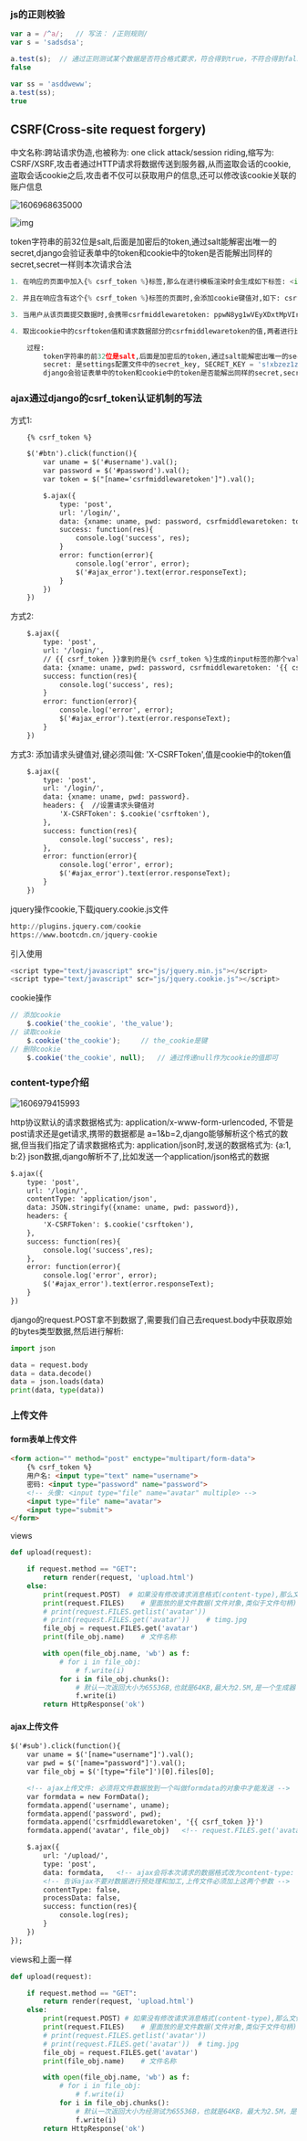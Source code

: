 

### js的正则校验

```js
var a = /^a/;	// 写法： /正则规则/
var s = 'sadsdsa';

a.test(s);	// 通过正则测试某个数据是否符合格式要求，符合得到true，不符合得到false;
false

var ss = 'asddweww';
a.test(ss);
true
```


## CSRF(Cross-site request forgery)

中文名称:跨站请求伪造,也被称为: one click attack/session riding,缩写为: CSRF/XSRF,攻击者通过HTTP请求将数据传送到服务器,从而盗取会话的cookie,盗取会话cookie之后,攻击者不仅可以获取用户的信息,还可以修改该cookie关联的账户信息

![1606968635000](assets/1606968635000.png)

![img](https://img2018.cnblogs.com/blog/988061/201908/988061-20190804210821110-1699988322.png)


token字符串的前32位是salt,后面是加密后的token,通过salt能解密出唯一的secret,django会验证表单中的token和cookie中的token是否能解出同样的secret,secret一样则本次请求合法

```python
1. 在响应的页面中加入{% csrf_token %}标签,那么在进行模板渲染时会生成如下标签: <input type="hidden" name="csrfmiddlewaretoken" value="ppwN8yg1wVEyXDxtMpVIrc4zV3gHiDKKb9rwGPLaSGRc0HKhXAwpNrKjGDUHIxjj">

2. 并且在响应含有这个{% csrf_token %}标签的页面时,会添加cookie键值对,如下: csrftoken:lsMQeJgVbIKKxlfz6umgYM8WOWx1Njr77cHzM0L4xtXoApsnhFXXk1OGzwb1dd0G

3. 当用户从该页面提交数据时,会携带csrfmiddlewaretoken: ppwN8yg1wVEyXDxtMpVIrc4zV3gHiDKKb9rwGPLaSGRc0HKhXAwpNrKjGDUHIxjj和cookie键值对

4. 取出cookie中的csrftoken值和请求数据部分的csrfmiddlewaretoken的值,两者进行比较,这个随机字符串叫做token字符串,django如果在请求数据部分找不到token值,会去请求数据中的请求行部分,找一个叫做X-CSRFToken的键值对,如果这个键对应的值和cookie中csrftoken对应的值相同,也能通过认证;

	过程:
		token字符串的前32位是salt,后面是加密后的token,通过salt能解密出唯一的secret字符串
		secret: 是settings配置文件中的secret_key, SECRET_KEY = 's!xbzez1zxrevmq7k_89%%-z&#)e7686pyq8pg@_bp_k_2s^ho'
		django会验证表单中的token和cookie中的token是否能解出同样的secret,secret一样则本次请求合法,如果不同就403 forbidden
```


### ajax通过django的csrf_token认证机制的写法

方式1:

```html
	{% csrf_token %}

	$('#btn').click(function(){
		var uname = $('#username').val();
		var password = $('#password').val();
		var token = $("[name='csrfmiddlewaretoken']").val();

		$.ajax({
			type: 'post',
			url: '/login/',
			data: {xname: uname, pwd: password, csrfmiddlewaretoken: token},
			success: function(res){
				console.log('success', res);
			}
			error: function(error){
				console.log('error', error);
				$('#ajax_error').text(error.responseText);
			}
		})
	})
```

方式2:

```html
	$.ajax({
		type: 'post',
		url: '/login/',
		// {{ csrf_token }}拿到的是{% csrf_token %}生成的input标签的那个value属性的token值
		data: {xname: uname, pwd: password, csrfmiddlewaretoken: '{{ csrf_token }}'},
		success: function(res){
			console.log('success', res);
		}
		error: function(error){
			console.log('error', error);
			$('#ajax_error').text(error.responseText);
		}
	})
```

方式3: 添加请求头键值对,键必须叫做: 'X-CSRFToken',值是cookie中的token值

```html
	$.ajax({
		type: 'post',
		url: '/login/',
		data: {xname: uname, pwd: password}.
		headers: {	//设置请求头键值对
			'X-CSRFToken': $.cookie('csrftoken'),
		},
		success: function(res){
			console.log('success', res);
		},
		error: function(error){
			console.log('error', error);
			$('#ajax_error').text(error.responseText);
		}
	})
```

jquery操作cookie,下载jquery.cookie.js文件

```python
http://plugins.jquery.com/cookie
https://www.bootcdn.cn/jquery-cookie
```

引入使用
```js
<script type="text/javascript" src="js/jquery.min.js"></script>
<script type="text/javascript" scr="js/jquery.cookie.js"></script>
```

cookie操作

```js
// 添加cookie
	$.cookie('the_cookie', 'the_value');
// 读取cookie
	$.cookie('the_cookie');		// the_cookie是键
// 删除cookie
	$.cookie('the_cookie', null);	// 通过传递null作为cookie的值即可
```



### content-type介绍

![1606979415993](assets/1606979415993.png)


http协议默认的请求数据格式为: application/x-www-form-urlencoded, 不管是post请求还是get请求,携带的数据都是 a=1&b=2,django能够解析这个格式的数据,但当我们指定了请求数据格式为: application/json时,发送的数据格式为: {a:1, b:2} json数据,django解析不了,比如发送一个application/json格式的数据

```html
$.ajax({
	type: 'post',
	url: '/login/',
	contentType: 'application/json',
	data: JSON.stringify({xname: uname, pwd: password}),
	headers: {
		'X-CSRFToken': $.cookie('csrftoken'),
	},
	success: function(res){
		console.log('success',res);
	},
	error: function(error){
		console.log('error', error);
		$('#ajax_error').text(error.responseText);
	}
})
```

django的request.POST拿不到数据了,需要我们自己去request.body中获取原始的bytes类型数据,然后进行解析:
```python
import json

data = request.body
data = data.decode()
data = json.loads(data)
print(data, type(data))
```


### 上传文件

#### form表单上传文件

```html
<form action="" method="post" enctype="multipart/form-data">
	{% csrf_token %}
	用户名: <input type="text" name="username">
	密码: <input type="password" name="password">
	<!-- 头像: <input type="file" name="avatar" multiple> -->
	<input type="file" name="avatar">
	<input type="submit">
</form>
```

views

```python
def upload(request):

	if request.method == "GET":
		return render(request, 'upload.html')
	else:
		print(request.POST)	 # 如果没有修改请求消息格式(content-type),那么文件名称会在request.POST中拿到,但是只是文件名称
		print(request.FILES)	# 里面放的是文件数据(文件对象,类似于文件句柄)
		# print(request.FILES.getlist('avatar'))
		# print(request.FILES.get('avatar'))	# timg.jpg
		file_obj = request.FILES.get('avatar')
		print(file_obj.name)	# 文件名称

		with open(file_obj.name, 'wb') as f:
			# for i in file_obj:
				# f.write(i)
			for i in file_obj.chunks():
				# 默认一次返回大小为65536B,也就是64KB,最大为2.5M,是一个生成器
				f.write(i)
		return HttpResponse('ok')
```


#### ajax上传文件

```html
$('#sub').click(function(){
	var uname = $('[name="username"]').val();
	var pwd = $('[name="password"]').val();
	var file_obj = $('[type="file"]')[0].files[0];

	<!-- ajax上传文件: 必须将文件数据放到一个叫做formdata的对象中才能发送 -->
	var formdata = new FormData();
	formdata.append('username', uname);
	formdata.append('password', pwd);
	formdata.append('csrfmiddlewaretoken', '{{ csrf_token }}')
	formdata.append('avatar', file_obj)	  <!-- request.FILES.get('avatar') -->

	$.ajax({
		url: '/upload/',
		type: 'post',
		data: formdata,	  <!-- ajax会将本次请求的数据格式改为content-type: multipart/form-data -->
		<!-- 告诉ajax不要对数据进行预处理和加工,上传文件必须加上这两个参数 -->
		contentType: false,
		processData: false,
		success: function(res){
			console.log(res);
		}
	})
});
```

views和上面一样

```python
def upload(request):

	if request.method == "GET":
		return render(request, 'upload.html')
	else:
		print(request.POST)	# 如果没有修改请求消息格式(content-type),那么文件名称会在request.POST中拿到,但是只是文件名称
		print(request.FILES)	# 里面放的是文件数据(文件对象,类似于文件句柄)
		# print(request.FILES.getlist('avatar'))
		# print(request.FILES.get('avatar'))  # timg.jpg
		file_obj = request.FILES.get('avatar')
		print(file_obj.name)	# 文件名称

		with open(file_obj.name, 'wb') as f:
			# for i in file_obj:
				# f.write(i)
			for i in file_obj.chunks():
				# 默认一次返回大小为经测试为65536B，也就是64KB，最大为2.5M，是一个生成器
				f.write(i)
		return HttpResponse('ok')
```

















